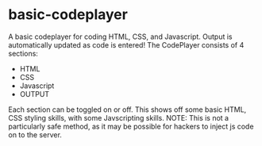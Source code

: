 # basic-codeplayer
A basic codeplayer for coding HTML, CSS, and Javascript. Output is automatically updated as code is entered!
The CodePlayer consists of 4 sections:
- HTML
- CSS
- Javascript
- OUTPUT

Each section can be toggled on or off.
This shows off some basic HTML, CSS styling skills, with some Javscripting skills.
NOTE: This is not a particularly safe method, as it may be possible for hackers to inject js code on to the server.
